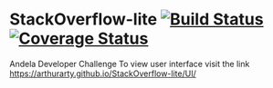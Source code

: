 # StackOverflow-lite [![Build Status](https://travis-ci.com/arthurarty/StackOverflow-lite.svg?branch=adding_travisci)](https://travis-ci.com/arthurarty/StackOverflow-lite) [![Coverage Status](https://coveralls.io/repos/github/arthurarty/StackOverflow-lite/badge.svg?branch=master)](https://coveralls.io/github/arthurarty/StackOverflow-lite?branch=master)
Andela Developer Challenge
To view user interface visit the link https://arthurarty.github.io/StackOverflow-lite/UI/
